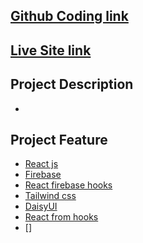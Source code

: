 ## [Github Coding link](https://github.com/programming-hero-web-course1/manufacturer-website-client-side-mdshohed)

## [Live Site link]()

## Project Description
-


## Project Feature
- [React js]()
- [Firebase](https://console.firebase.google.com/)
- [React firebase hooks](https://github.com/CSFrequency/react-firebase-hooks)
- [Tailwind css](https://tailwindcss.com/docs/installation)
- [DaisyUI](https://daisyui.com/docs/install/)
- [React from hooks](https://react-hook-form.com/get-started)
- [] 